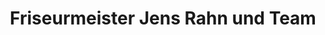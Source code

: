 ---
title: "Friseurmeister Jens Rahn und Team"
url: /lemgo/friseurmeister-jens-rahn-und-team-rintelner-strasse/
shop: Friseur
---
